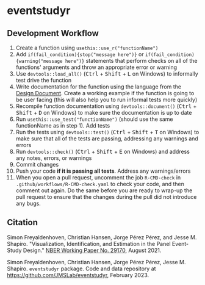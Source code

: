 # eventstudyr

## Development Workflow

1. Create a function using `usethis::use_r("functionName")`
2. Add `if(fail_condition){stop("message here")}` or `if(fail_condition){warning("message here")}` statements that perform checks on all of the functions' arguments and throw an appropriate error or warning
3. Use `devtools::load_all()` (<kbd>Ctrl</kbd> + <kbd>Shift</kbd> + <kbd>L</kbd> on Windows) to informally test drive the function
4. Write documentation for the function using the language from the [Design Document](https://github.com/JMSLab/EventStudyR/blob/105846629de1f1979eca01c8b6809249a4111199/issue1/DesignDocument.pdf). Create a working example if the function is going to be user facing (this will also help you to run informal tests more quickly)
5. Recompile function documentation using `devtools::document()` (<kbd>Ctrl</kbd> + <kbd>Shift</kbd> + <kbd>D</kbd> on Windows) to make sure the documentation is up to date
6. Run `usethis::use_test("functionName")` (should use the same functionName as in step 1). Add tests
7. Run the tests using `devtools::test()` (<kbd>Ctrl</kbd> + <kbd>Shift</kbd> + <kbd>T</kbd> on Windows) to make sure that all of the tests are passing, addressing any warnings and errors
8. Run `devtools::check()` (<kbd>Ctrl</kbd> + <kbd>Shift</kbd> + <kbd>E</kbd> on Windows) and address any notes, errors, or warnings
9. Commit changes
10. Push your code **if it is passing all tests**. Address any warnings/errors
11. When you open a pull request, uncomment the job `R-CMD-check` in `.github/workflows/R-CMD-check.yaml` to check your code, and then comment out again. Do the
 same before you are ready to wrap-up the pull request to ensure that the changes during the pull did not introduce any bugs.

## Citation

Simon Freyaldenhoven, Christian Hansen, Jorge Pérez Pérez, and Jesse M. Shapiro. "Visualization, Identification, and Estimation in the Panel Event-Study Design." [NBER Working Paper No. 29170](https://www.nber.org/papers/w29170),
August 2021.

Simon Freyaldenhoven, Christian Hansen, Jorge Pérez Pérez, Jesse M. Shapiro. `eventstudyr` package. Code and data repository at https://github.com/JMSLab/eventstudyr, February 2023.

